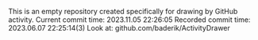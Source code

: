 This is an empty repository created specifically for drawing by GitHub activity.
Current commit time: 2023.11.05 22:26:05
Recorded commit time: 2023.06.07 22:25:14(3)
Look at: github.com/baderik/ActivityDrawer
